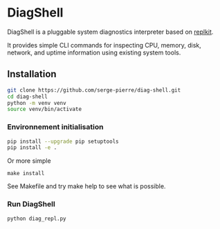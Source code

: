# DiagShell

DiagShell is a pluggable system diagnostics interpreter based on [replkit](https://github.com/serge-pierre/replkit).

It provides simple CLI commands for inspecting CPU, memory, disk, network, and uptime information using existing system tools.

## Installation

```bash
git clone https://github.com/serge-pierre/diag-shell.git
cd diag-shell
python -m venv venv
source venv/bin/activate
```

### Environnement initialisation

```bash
pip install --upgrade pip setuptools
pip install -e .
```

Or more simple

```
make install
```

See Makefile and try make help to see what is possible.

### Run DiagShell

```bash
python diag_repl.py
```
